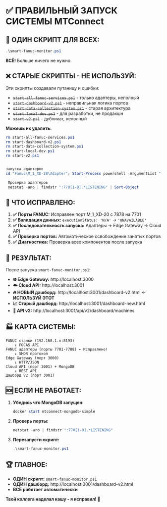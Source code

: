 # ✅ ПРАВИЛЬНЫЙ ЗАПУСК СИСТЕМЫ MTConnect

## 🎯 **ОДИН СКРИПТ ДЛЯ ВСЕХ:**

```powershell
.\smart-fanuc-monitor.ps1
```

**ВСЁ!** Больше ничего не нужно.

## ❌ **СТАРЫЕ СКРИПТЫ - НЕ ИСПОЛЬЗУЙ:**

Эти скрипты создавали путаницу и ошибки:

- ~~`start-all-fanuc-services.ps1`~~ - только адаптеры, неполный
- ~~`start-dashboard-v2.ps1`~~ - неправильная логика портов  
- ~~`start-data-collection-system.ps1`~~ - старая архитектура
- ~~`start-local-dev.ps1`~~ - для разработки, не продакшн
- ~~`start-v2.ps1`~~ - дубликат, неполный

**Можешь их удалить:**
```powershell
rm start-all-fanuc-services.ps1
rm start-dashboard-v2.ps1  
rm start-data-collection-system.ps1
rm start-local-dev.ps1
rm start-v2.ps1


запуска адаптеров 
cd "Fanuc\M_1_XD-20\Adapter"; Start-Process powershell -ArgumentList "-NoExit", "-Command", "cd '$PWD'; .\run.bat" -WindowStyle Minimized

 Проверка адаптеров
 netstat -ano | findstr ":770[1-8].*LISTENING" | Sort-Object


```

## 🔧 **ЧТО ИСПРАВЛЕНО:**

1. **✅ Порты FANUC:** Исправлен порт M_1_XD-20 с 7878 на 7701
2. **✅ Валидация данных:** `executionStatus: 'N/A'` → `'UNAVAILABLE'`
3. **✅ Последовательность запуска:** Адаптеры → Edge Gateway → Cloud API  
4. **✅ Проверка портов:** Автоматическое освобождение занятых портов
5. **✅ Диагностика:** Проверка всех компонентов после запуска

## 📱 **РЕЗУЛЬТАТ:**

После запуска `smart-fanuc-monitor.ps1`:

- **🌐 Edge Gateway:** http://localhost:3000
- **☁️ Cloud API:** http://localhost:3001  
- **🔥 НОВЫЙ дашборд:** http://localhost:3001/dashboard-v2.html ← **ИСПОЛЬЗУЙ ЭТОТ**
- **📈 Старый дашборд:** http://localhost:3001/dashboard-new.html
- **🧪 API v2:** http://localhost:3001/api/v2/dashboard/machines

## 🏭 **КАРТА СИСТЕМЫ:**

```
FANUC станки (192.168.1.x:8193) 
    ↓ FOCAS API
FANUC адаптеры (порты 7701-7708) ← Исправлено!
    ↓ SHDR протокол  
Edge Gateway (порт 3000)
    ↓ HTTP/JSON
Cloud API (порт 3001) + MongoDB
    ↓ REST API
Дашборд v2 (порт 3001)
```

## 🆘 **ЕСЛИ НЕ РАБОТАЕТ:**

1. **Убедись что MongoDB запущен:**
   ```powershell
   docker start mtconnect-mongodb-simple
   ```

2. **Проверь порты:**
   ```powershell
   netstat -ano | findstr ":770[1-8].*LISTENING"
   ```

3. **Перезапусти скрипт:**
   ```powershell
   .\smart-fanuc-monitor.ps1
   ```

## 🏆 **ГЛАВНОЕ:**

- **ОДИН скрипт:** `smart-fanuc-monitor.ps1`
- **ОДИН дашборд:** http://localhost:3001/dashboard-v2.html  
- **ВСЁ работает автоматически**

**Твой коллега наделал кашу - я исправил! 🚀** 